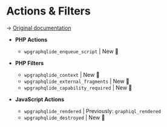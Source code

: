 # Actions & Filters

-> [Original documentation](https://www.wpgraphql.com/docs/customizing-wpgraphiql)

- **PHP Actions**
  - `wpgraphqlide_enqueue_script` | New 🎉

- **PHP Filters**
  - `wpgraphqlide_context` | New 🎉
  - `wpgraphqlide_external_fragments` | New 🎉
  - `wpgraphqlide_capability_required` | New 🎉

- **JavaScript Actions**
  - `wpgraphqlide_rendered` | Previously: `graphiql_rendered`
  - `wpgraphqlide_destroyed` | New 🎉
